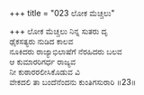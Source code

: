 +++
title = "023 ಲೋಕ ಮೆಚ್ಚಲು"

+++
ಲೋಕ ಮೆಚ್ಚಲು ನಿನ್ನ ಸುತರು ದೃ  
ಢೈಕಸತ್ಯರು ನುಡಿದ ಕಾಲವ   
ನೂಕಿದರು ರಾಜ್ಯಾಭಿಲಾಷೆಗೆ ನೆರಹಿದರು ಬಲವ   
ಆ ಕುಮಾರರಿಗರ್ಧ ರಾಜ್ಯವ   
ನೀ ಕುಠಾರರಲೀಸಿಕೊಡುವ ವಿ   
ವೇಕದಲಿ ತಾ ಬಂದೆನೆಂದನು ಕುಂತಿಗಸುರಾರಿ    ॥23॥